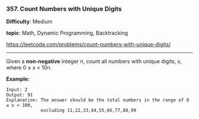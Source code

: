 ### 357. Count Numbers with Unique Digits

**Difficulty**: Medium

**topic**: Math, Dynamic Programming, Backtracking

<https://leetcode.com/problems/count-numbers-with-unique-digits/>

***

Given a **non-negative** integer n, count all numbers with unique digits, x, where 0 ≤ x < 10n.

**Example:**

```
Input: 2
Output: 91 
Explanation: The answer should be the total numbers in the range of 0 ≤ x < 100, 
             excluding 11,22,33,44,55,66,77,88,99
```